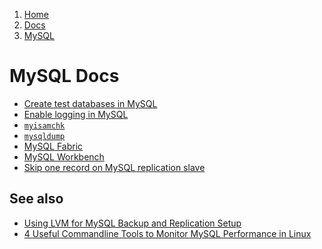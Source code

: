 <!-- -
Title: MySQL
Description: Docs about MySQL
First Published: 2014-07-01
Last Updated: 2014-07-02
- -->

<ol class="breadcrumb" itemprop="breadcrumb">
	<li><a href="/">Home</a></li>
	<li><a href="/docs/">Docs</a></li>
	<li><a href="/docs/mysql/">MySQL</a></li>
</ol>

MySQL Docs
==========

*   [Create test databases in MySQL](/docs/mysql/mysql-create-test-database.html)
*   [Enable logging in MySQL](/docs/mysql/mysql-enable-logging.html)
*   [`myisamchk`](/docs/mysql/myisamchk.html)
*   [`mysqldump`](/docs/mysql/mysqldump.html)
*   [MySQL Fabric](/docs/mysql/mysql-fabric.html)
*   [MySQL Workbench](/docs/mysql/mysql-workbench.html)
*   [Skip one record on MySQL replication slave](/docs/mysql/mysql-replication-skip-one.html)

See also
--------

*   [Using LVM for MySQL Backup and Replication Setup](http://www.mysqlperformanceblog.com/2006/08/21/using-lvm-for-mysql-backup-and-replication-setup/)
*   [4 Useful Commandline Tools to Monitor MySQL Performance in Linux](http://www.tecmint.com/mysql-performance-monitoring/)
